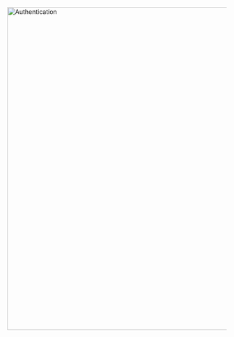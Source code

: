 <img width="742" alt="Authentication" src="https://user-images.githubusercontent.com/12603244/76838847-7746ab00-686f-11ea-8dc3-40c095650d1e.png">
